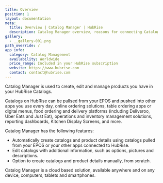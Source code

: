 ```yaml
---
title: Overview
position: 1
layout: documentation
meta:
  title: Overview | Catalog Manager | HubRise
  description: Catalog Manager overview, reasons for connecting Catalog Manager to HubRise and summary of integrated features. Create and manage catalogs and product details.
gallery:
  - __gallery-001.png
path_override: /
app_info:
  category: Catalog Management
  availability: Worldwide
  price_range: Included in your HubRise subscription
  website: https://www.hubrise.com
  contact: contact@hubrise.com
---
```


Catalog Manager is used to create, edit and manage products you have in your HubRise Catalogs. 

Catalogs on HubRise can be pullsed from your EPOS and pushed into other apps you use every day, online ordering solutions, table ordering apps or digital menus, food ordering and delivery platforms (including Deliveroo, Uber Eats and Just Eat), operations and inventory management solutions, reporting dashboards, Kitchen Display Screens, and more. 

Catalog Manager has the following features:

- Automatically create catalogs and product details using catalogs pulled from your EPOS or your other apps connected to HubRise.
- Edit catalogs with additional information, such as options, pictures and descriptions.
- Option to create catalogs and product details manually, from scratch.

Catalog Manager is a cloud based solution, available anywhere and on any device, computers, tablets and smartphones.
